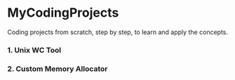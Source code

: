 # MyCodingProjects
Coding projects from scratch, step by step, to learn and apply the concepts.

### 1. Unix WC Tool
### 2. Custom Memory Allocator
